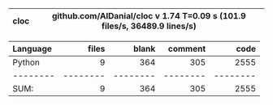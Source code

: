 cloc|github.com/AlDanial/cloc v 1.74  T=0.09 s (101.9 files/s, 36489.9 lines/s)
--- | ---

Language|files|blank|comment|code
:-------|-------:|-------:|-------:|-------:
Python|9|364|305|2555
--------|--------|--------|--------|--------
SUM:|9|364|305|2555
